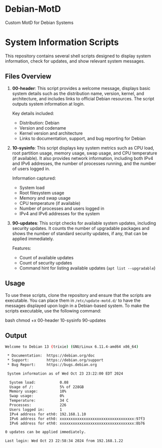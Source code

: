 # Debian-MotD
Custom MotD for Debian Systems

# System Information Scripts

This repository contains several shell scripts designed to display system information, check for updates, and show relevant system messages.

## Files Overview

1. **00-header**: 
   This script provides a welcome message, displays basic system details such as the distribution name, version, kernel, and architecture, and includes links to official Debian resources. The script outputs system information at login.

   Key details included:
   - Distribution: Debian
   - Version and codename
   - Kernel version and architecture
   - Links to documentation, support, and bug reporting for Debian

2. **10-sysinfo**:
   This script displays key system metrics such as CPU load, root partition usage, memory usage, swap usage, and CPU temperature (if available). It also provides network information, including both IPv4 and IPv6 addresses, the number of processes running, and the number of users logged in.

   Information captured:
   - System load
   - Root filesystem usage
   - Memory and swap usage
   - CPU temperature (if available)
   - Number of processes and users logged in
   - IPv4 and IPv6 addresses for the system
   
3. **90-updates**:
   This script checks for available system updates, including security updates. It counts the number of upgradable packages and shows the number of standard security updates, if any, that can be applied immediately.

   Features:
   - Count of available updates
   - Count of security updates
   - Command hint for listing available updates (`apt list --upgradable`)

## Usage

To use these scripts, clone the repository and ensure that the scripts are executable. You can place them in `/etc/update-motd.d/` to have the messages displayed upon login in a Debian-based system. To make the scripts executable, use the following command:

bash
chmod +x 00-header 10-sysinfo 90-updates

## Output
```bash
Welcome to Debian 13 (trixie) (GNU/Linux 6.11.4-amd64 x86_64)

 * Documentation:  https://debian.org/doc
 * Support:        https://debian.org/support
 * Bug Report:     https://bugs.debian.org

 System information as of Wed Oct 23 23:22:00 EDT 2024

  System load:           0.08
  Usage of /:            5% of 228GB
  Memory usage:          10%
  Swap usage:            0%
  Temperature:           34 C
  Processes:             226
  Users logged in:       1
  IPv4 address for eth0: 192.168.1.10
  IPv6 address for eth0: xxxxxxxxxxxxxxxxxxxxxxxxxxxxxxxxxx:97f3
  IPv6 address for eth0: xxxxxxxxxxxxxxxxxxxxxxxxxxxxxxxxxx:8b76

0 updates can be applied immediately.

Last login: Wed Oct 23 22:58:34 2024 from 192.168.1.22
